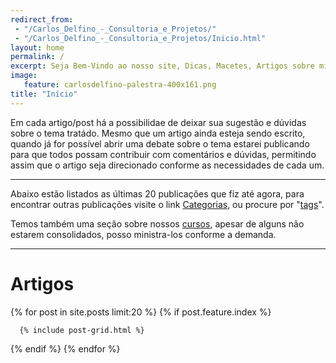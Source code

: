 ```yaml
---
redirect_from: 
 - "/Carlos_Delfino_-_Consultoria_e_Projetos/"
 - "/Carlos_Delfino_-_Consultoria_e_Projetos/Inicio.html"
layout: home
permalink: /
excerpt: Seja Bem-Vindo ao nosso site, Dicas, Macetes, Artigos sobre microcontroladores AVR, ARM e Arduino, Programação em Java e PHP para Web Sistem distribuidos. Consultoria em Joomla e Moodle.
image:
   feature: carlosdelfino-palestra-400x161.png
title: "Início"
---
```


Em cada artigo/post há a possibilidae de deixar sua sugestão e dúvidas 
sobre o tema tratádo. Mesmo que um artigo ainda esteja sendo escrito, 
quando já for possível abrir uma debate sobre o tema estarei publicando 
para que todos possam contribuir com comentários e dúvidas, permitindo
assim que o artigo seja direcionado conforme as necessidades de cada um.

<hr />

Abaixo estão listados as últimas 20 publicações que fiz até agora, para 
encontrar outras publicações visite o link [Categorias](/categorias/), ou 
procure por "[tags](/tags)". 

Temos também uma seção sobre nossos [cursos](/cursosarduino/), apesar de 
alguns não estarem consolidados, posso ministra-los conforme a demanda.

<hr />

# Artigos 
<div class="tiles">
{% for post in site.posts limit:20 %}
   {% if post.feature.index %}
   
      {% include post-grid.html %}	
   {% endif %}
{% endfor %}
</div>
<!-- /.tiles -->
